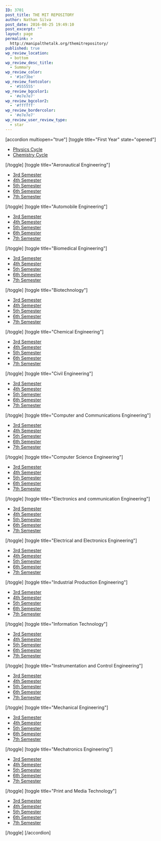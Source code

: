 ```yaml
---
ID: 3701
post_title: THE MIT REPOSITORY
author: Nathan Silva
post_date: 2016-08-25 19:49:10
post_excerpt: ""
layout: page
permalink: >
  http://manipalthetalk.org/themitrepository/
published: true
wp_review_location:
  - bottom
wp_review_desc_title:
  - Summary
wp_review_color:
  - '#1e73be'
wp_review_fontcolor:
  - '#555555'
wp_review_bgcolor1:
  - '#e7e7e7'
wp_review_bgcolor2:
  - '#ffffff'
wp_review_bordercolor:
  - '#e7e7e7'
wp_review_user_review_type:
  - star
---
```

[accordion multiopen="true"]
[toggle title="First Year" state="opened"]
<ul>
 	<li><a href="http://www.mediafire.com/download/mp1gufgsx19uxlc/1st+year+physics+cycle.zip" xlink="href">Physics Cycle</a></li>
 	<li><a href="http://www.mediafire.com/download/oqo7r4aoc4r145a/1st+year+chem+cycle.zip" xlink="href">Chemistry Cycle</a></li>
</ul>
[/toggle]
[toggle title="Aeronautical Engineering"]
<ul>
 	<li><a href="http://download1483.mediafire.com/u429u132c7wg/b91iizzsgl99gk2/3rd+Sem-aero.zip" xlink="href">3rd Semester</a></li>
 	<li><a href="http://www.mediafire.com/download/v86db6sclmnlslv/4th+Sem-aero.zip" xlink="href">4th Semester</a></li>
 	<li><a href="#" xlink="href">5th Semester</a></li>
 	<li><a href="#" xlink="href">6th Semester</a></li>
 	<li><a href="#" xlink="href">7th Semester</a></li>
</ul>
[/toggle]
[toggle title="Automobile Engineering"]
<ul>
 	<li><a href="http://www.mediafire.com/download/ghbr0abfrn7fbbb/Sem+3-auto.zip" xlink="href">3rd Semester</a></li>
 	<li><a href="#" xlink="href">4th Semester</a></li>
 	<li><a href="http://www.mediafire.com/download/gpgwrv42kojxn9p/Sem+5-auto.zip" xlink="href">5th Semester</a></li>
 	<li><a href="#" xlink="href">6th Semester</a></li>
 	<li><a href="http://www.mediafire.com/download/c4da2t2d5soi8oc/Sem+7-auto.zip" xlink="href">7th Semester</a></li>
</ul>
[/toggle]
[toggle title="Biomedical Engineering"]
<ul>
 	<li><a href="http://www.mediafire.com/download/wb7h2kcqcmzda5o/3rd+Sem-biomed.zip" xlink="href">3rd Semester</a></li>
 	<li><a href="#" xlink="href">4th Semester</a></li>
 	<li><a href="http://www.mediafire.com/download/wbv7efkzaczzk8q/5th+Sem-biomed.zip" xlink="href">5th Semester</a></li>
 	<li><a href="#" xlink="href">6th Semester</a></li>
 	<li><a href="http://www.mediafire.com/download/5diqtfm29bqwb55/7th+Sem-biomed.zip" xlink="href">7th Semester</a></li>
</ul>
[/toggle]
[toggle title="Biotechnology"]
<ul>
 	<li><a href="http://www.mediafire.com/download/lh2l24vzbl576fg/3_sem_biot.zip" xlink="href">3rd Semester</a></li>
 	<li><a href="http://www.mediafire.com/download/yw6ax6806sqjqxo/4_sem_biot.zip" xlink="href">4th Semester</a></li>
 	<li><a href="http://www.mediafire.com/download/3fp2iq47r1x19yu/5_sem_biot.zip" xlink="href">5th Semester</a></li>
 	<li><a href="http://www.mediafire.com/download/b12hw63lyv8c7dy/6_sem_biot.zip" xlink="href">6th Semester</a></li>
 	<li><a href="http://www.mediafire.com/download/r43ow7t0figzq3n/7__sem_cce.zip" xlink="href">7th Semester</a></li>
</ul>
[/toggle]
[toggle title="Chemical Engineering"]
<ul>
 	<li><a href="http://www.mediafire.com/download/ilwzkw79c6kynyw/Chem+3rd+Sem.zip" xlink="href">3rd Semester</a></li>
 	<li><a href="http://www.mediafire.com/download/0t8uiph49o6ovpd/Chem+4th+Sem.zip" xlink="href">4th Semester</a></li>
 	<li><a href="http://www.mediafire.com/download/l31tiy943ljrrwv/Chem+5th+Sem.zip" xlink="href">5th Semester</a></li>
 	<li><a href="http://www.mediafire.com/download/nl8w2t8duq96d6n/Chem+6th+Sem.zip" xlink="href">6th Semester</a></li>
 	<li><a href="http://www.mediafire.com/download/58bsu1tovr9i3sq/Chem+7th+Sem.zip" xlink="href">7th Semester</a></li>
</ul>
[/toggle]
[toggle title="Civil Engineering"]
<ul>
 	<li><a href="http://www.mediafire.com/download/30e39yozibitaii/3rd+Sem-civil.zip" xlink="href">3rd Semester</a></li>
 	<li><a href="#" xlink="href">4th Semester</a></li>
 	<li><a href="http://www.mediafire.com/download/wdcr5bn48gr4bc7/5th+Sem-civil.zip" xlink="href">5th Semester</a></li>
 	<li><a href="#" xlink="href">6th Semester</a></li>
 	<li><a href="http://www.mediafire.com/download/92i07voslxs7eme/7th+Sem-civil.zip" xlink="href">7th Semester</a></li>
</ul>
[/toggle]
[toggle title="Computer and Communications Engineering"]
<ul>
 	<li><a href="http://www.mediafire.com/download/h7qq1bvya5nh46p/3_sem_cce.zip" xlink="href">3rd Semester</a></li>
 	<li><a href="http://www.mediafire.com/download/5qha84it5ia9ecy/4__sem_cce.zip" xlink="href">4th Semester</a></li>
 	<li><a href="http://www.mediafire.com/download/yujd3f4f67d4hdi/5__sem_cce.zip">5th Semester</a></li>
 	<li><a href="http://www.mediafire.com/download/id7wi40bbvplndg/6__sem_cce.zip" xlink="href" xlink="href">6th Semester</a></li>
 	<li><a href="http://www.mediafire.com/download/r43ow7t0figzq3n/7__sem_cce.zip" xlink="href">7th Semester</a></li>
</ul>
[/toggle]
[toggle title="Computer Science Engineering"]
<ul>
 	<li><a href="http://www.mediafire.com/download/ldlq8abjgba5xlk/SEM+3-cse.zip" xlink="href">3rd Semester</a></li>
 	<li><a href="http://www.mediafire.com/download/e91l2me952i8zwd/SEM+4-cse.zip" xlink="href">4th Semester</a></li>
 	<li><a href="http://www.mediafire.com/download/nscgntyn5unjnst/SEM+5-cse.zip" xlink="href">5th Semester</a></li>
 	<li><a href="http://www.mediafire.com/download/fd8ewabvaz82vws/SEM+6-cse.zip" xlink="href">6th Semester</a></li>
 	<li><a href="http://www.mediafire.com/download/w4gpwqcow8s2dqu/SEM+7-cse.zip" xlink="href">7th Semester</a></li>
</ul>
[/toggle]
[toggle title="Electronics and communication Engineering"]
<ul>
 	<li><a href="http://www.mediafire.com/download/b71buy23z104hgt/Sem+3-ece.zip" xlink="href">3rd Semester</a></li>
 	<li><a href="#" xlink="href">4th Semester</a></li>
 	<li><a href="http://www.mediafire.com/download/6ej1u6i2nvhqvl6/Sem+5-ece.zip" xlink="href">5th Semester</a></li>
 	<li><a href="#" xlink="href">6th Semester</a></li>
 	<li><a href="http://www.mediafire.com/download/ltd60azbprcyjzo/Sem+7-ece.zip" xlink="href">7th Semester</a></li>
</ul>
[/toggle]
[toggle title="Electrical and Electronics Engineering"]
<ul>
 	<li><a href="http://www.mediafire.com/download/r39wvrmg3hx1q3n/3rd+Sem-eee.zip" xlink="href">3rd Semester</a></li>
 	<li><a href="http://www.mediafire.com/download/zbqaz5u59hm5c3f/4th+Sem-eee.zip" xlink="href">4th Semester</a></li>
 	<li><a href="http://www.mediafire.com/download/c8qfqccpm4r2b6f/5th+Sem-eee.zip" xlink="href">5th Semester</a></li>
 	<li><a href="http://www.mediafire.com/download/87p9bfo40c6uc5r/6th+Sem-eee.zip" xlink="href">6th Semester</a></li>
 	<li><a href="#" xlink="href">7th Semester</a></li>
</ul>
[/toggle]
[toggle title="Industrial Production Engineering"]
<ul>
 	<li><a href="http://www.mediafire.com/download/77bpnnee42jmskl/3+sem+ip.zip" xlink="href">3rd Semester</a></li>
 	<li><a href="http://www.mediafire.com/download/ef5wo40m5owjjjt/4+sem+ip.zip" xlink="href">4th Semester</a></li>
 	<li><a href="http://www.mediafire.com/download/d1b3dhlegq4ze1h/5+sem+ip.zip" xlink="href">5th Semester</a></li>
 	<li><a href="http://www.mediafire.com/download/19kj4cx8s6s7tzk/6+sem+ip.zip" xlink="href">6th Semester</a></li>
 	<li><a href="http://www.mediafire.com/download/avcyge8edb219ba/7+sem+ip.zip" xlink="href">7th Semester</a></li>
</ul>
[/toggle]
[toggle title="Information Technology"]
<ul>
 	<li><a href="http://www.mediafire.com/download/h1tyom30cs8i6b2/IT+SEM+3.zip" xlink="href">3rd Semester</a></li>
 	<li><a href="#" xlink="href">4th Semester</a></li>
 	<li><a href="http://www.mediafire.com/download/voc3oko0wck8u4o/IT+SEM+5.zip" xlink="href">5th Semester</a></li>
 	<li><a href="#" xlink="href">6th Semester</a></li>
 	<li><a href="#" xlink="href">7th Semester</a></li>
</ul>
[/toggle]
[toggle title="Instrumentation and Control Engineering"]
<ul>
 	<li><a href="http://www.mediafire.com/download/hegxhw2l5agccm3/3+sem-ice.zip" xlink="href">3rd Semester</a></li>
 	<li><a href="http://www.mediafire.com/download/14gdu4qr7cq8825/4+sem-ice.zip" xlink="href">4th Semester</a></li>
 	<li><a href="http://www.mediafire.com/download/r7r9uv7fpbo7zaj/5+sem-ice.zip" xlink="href">5th Semester</a></li>
 	<li><a href="http://www.mediafire.com/download/6wtb6ee3lq3g1d2/6+sem-ice.zip" xlink="href">6th Semester</a></li>
 	<li><a href="http://www.mediafire.com/download/cthxjwm6z4yugas/7+sem-ice.zip" xlink="href">7th Semester</a></li>
</ul>
[/toggle]
[toggle title="Mechanical Engineering"]
<ul>
 	<li><a href="http://www.mediafire.com/download/cr2sn78yc6y4ac8/mech-sem+3.zip" xlink="href">3rd Semester</a></li>
 	<li><a href="http://www.mediafire.com/download/ihdcknqyc92ygj4/mech-sem+4.zip" xlink="href">4th Semester</a></li>
 	<li><a href="http://www.mediafire.com/download/map07biz4d3gf48/mech-sem+5.zip" xlink="href">5th Semester</a></li>
 	<li><a href="http://www.mediafire.com/download/bgon45ndrlfggw4/mech-sem+6.zip" xlink="href">6th Semester</a></li>
 	<li><a href="http://www.mediafire.com/download/z93l8miv3k543in/mech-sem+7.zip" xlink="href">7th Semester</a></li>
</ul>
[/toggle]
[toggle title="Mechatronics Engineering"]
<ul>
 	<li><a href="http://www.mediafire.com/download/pn95u4wk6ccze59/3+sem+mechatronics.zip" xlink="href">3rd Semester</a></li>
 	<li><a href="http://www.mediafire.com/download/w93ojylw9d8d2oo/4+sem+mechatronics.zip" xlink="href">4th Semester</a></li>
 	<li><a href="http://www.mediafire.com/download/8j8b8f3q7jt90hh/5+sem+mechatronics.zip" xlink="href">5th Semester</a></li>
 	<li><a href="http://www.mediafire.com/download/g2cahkdx5utdt19/6+sem+mechatronics.zip" xlink="href">6th Semester</a></li>
 	<li><a href="http://www.mediafire.com/download/w3ir71fwfv40am3/7+sem+mechatronics.zip" xlink="href">7th Semester</a></li>
</ul>
[/toggle]
[toggle title="Print and Media Technology"]
<ul>
 	<li><a href="http://www.mediafire.com/download/vv119z0iww5le0u/pme+3.zip" xlink="href">3rd Semester</a></li>
 	<li><a href="#" xlink="href">4th Semester</a></li>
 	<li><a href="http://www.mediafire.com/download/9nzo10yob9d1k00/pme+5.zip" xlink="href">5th Semester</a></li>
 	<li><a href="#" xlink="href">6th Semester</a></li>
 	<li><a href="http://www.mediafire.com/download/coilpy7rq9vix4z/pme+7.zip" xlink="href">7th Semester</a></li>
</ul>
[/toggle]
[/accordion]

&nbsp;